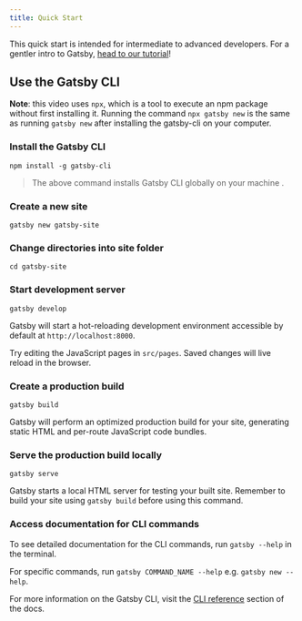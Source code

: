 ```yaml
---
title: Quick Start
---
```


This quick start is intended for intermediate to advanced developers. For a gentler intro to Gatsby, [head to our tutorial](/tutorial/)!

## Use the Gatsby CLI

<EggheadEmbed
  lessonLink="https://egghead.io/lessons/gatsby-quick-start-with-gatsby-create-develop-and-build-gatsby-sites-from-the-command-line"
  lessonTitle="Quick Start with Gatsby: Create, Develop, and Build Gatsby Sites From the Command Line"
/>

**Note**: this video uses `npx`, which is a tool to execute an npm package without first installing it. Running the command `npx gatsby new` is the same as running `gatsby new` after installing the gatsby-cli on your computer.

### Install the Gatsby CLI

```shell
npm install -g gatsby-cli
```

> The above command installs Gatsby CLI globally on your machine .

### Create a new site

```shell
gatsby new gatsby-site
```

### Change directories into site folder

```shell
cd gatsby-site
```

### Start development server

```shell
gatsby develop
```

Gatsby will start a hot-reloading development environment accessible by default at `http://localhost:8000`.

Try editing the JavaScript pages in `src/pages`. Saved changes will live reload in the browser.

### Create a production build

```shell
gatsby build
```

Gatsby will perform an optimized production build for your site, generating static HTML and per-route JavaScript code bundles.

### Serve the production build locally

```shell
gatsby serve
```

Gatsby starts a local HTML server for testing your built site. Remember to build your site using `gatsby build` before using this command.

### Access documentation for CLI commands

To see detailed documentation for the CLI commands, run `gatsby --help` in the terminal.

For specific commands, run `gatsby COMMAND_NAME --help` e.g. `gatsby new --help`.

For more information on the Gatsby CLI, visit the [CLI reference](/docs/gatsby-cli/) section of the docs.
